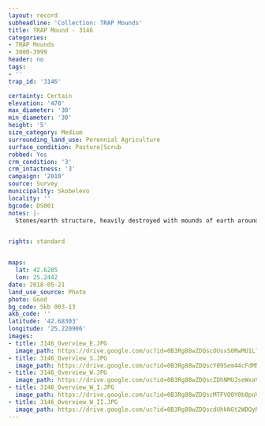 ```yaml
---
layout: record
subheadline: 'Collection: TRAP Mounds'
title: TRAP Mound - 3146
categories:
- TRAP Mounds
- 3000-3999
header: no
tags:
- ''
trap_id: '3146'

certainty: Certain
elevation: '470'
max_diameter: '30'
min_diameter: '30'
height: '5'
size_category: Medium
surrounding_land_use: Perennial Agriculture
surface_condition: Pasture|Scrub
robbed: Yes
crm_condition: '3'
crm_intactness: '3'
campaign: '2010'
source: Survey
municipality: Skobelevo
locality: ''
bgcode: DS001
notes: |-
  Stones/earth structure, heavily destroyed with mounds of earth around, very spread to the south, around 15 m long and 20m wide.


rights: standard


maps:
  lat: 42.6285
  lon: 25.2442
date: 2018-05-21
land_use_source: Photo
photo: Good
bg_code: Skb 003-13
akb_code: ''
latitude: '42.68303'
longitude: '25.220906'
images:
- title: 3146_Overview_E.JPG
  image_path: https://drive.google.com/uc?id=0B3Rg88wZDQscOUsxS0RwMU1LT0E
- title: 3146_Overview_S.JPG
  image_path: https://drive.google.com/uc?id=0B3Rg88wZDQscY09Sem44cFdMNzA
- title: 3146_Overview_W.JPG
  image_path: https://drive.google.com/uc?id=0B3Rg88wZDQscZDhNMUJseWxaVFE
- title: 3146_Overview_W_I.JPG
  image_path: https://drive.google.com/uc?id=0B3Rg88wZDQscMTFVQ0Y0b0puVjA
- title: 3146_Overview_W_II.JPG
  image_path: https://drive.google.com/uc?id=0B3Rg88wZDQscdUhkNGt2WDQyNWc
---
```

